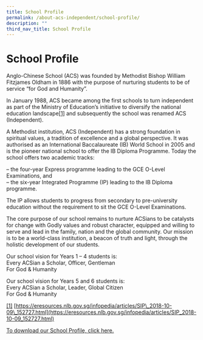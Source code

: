 ```yaml
---
title: School Profile
permalink: /about-acs-independent/school-profile/
description: ""
third_nav_title: School Profile
---
```

# School Profile

Anglo-Chinese School (ACS) was founded by Methodist Bishop William Fitzjames Oldham in 1886 with the purpose of nurturing students to be of service “for God and Humanity”.

In January 1988, ACS became among the first schools to turn independent as part of the Ministry of Education’s initiative to diversify the national education landscape[\[1\]](https://www.acsindep.moe.edu.sg/about-acs-independent/school-profile/#_ftn1) and subsequently the school was renamed ACS (Independent).

A Methodist institution, ACS (Independent) has a strong foundation in spiritual values, a tradition of excellence and a global perspective. It was authorised as an International Baccalaureate (IB) World School in 2005 and is the pioneer national school to offer the IB Diploma Programme. Today the school offers two academic tracks:

– the four-year Express programme leading to the GCE O-Level Examinations, and  
– the six-year Integrated Programme (IP) leading to the IB Diploma programme.

The IP allows students to progress from secondary to pre-university education without the requirement to sit the GCE O-Level Examinations.

The core purpose of our school remains to nurture ACSians to be catalysts for change with Godly values and robust character, equipped and willing to serve and lead in the family, nation and the global community. Our mission is to be a world-class institution, a beacon of truth and light, through the holistic development of our students.

Our school vision for Years 1 – 4 students is:  
Every ACSian a Scholar, Officer, Gentleman  
For God & Humanity

Our school vision for Years 5 and 6 students is:  
Every ACSian a Scholar, Leader, Global Citizen  
For God & Humanity

[\[1\]](https://www.acsindep.moe.edu.sg/about-acs-independent/school-profile/#_ftnref1) [https://eresources.nlb.gov.sg/infopedia/articles/SIP\_2018-10-09\_152727.html](https://eresources.nlb.gov.sg/infopedia/articles/SIP_2018-10-09_152727.html)

[To download our School Profile, click here.](/files/ACSI-School-Profile-2022_updated-feb23-compressed.pdf)
